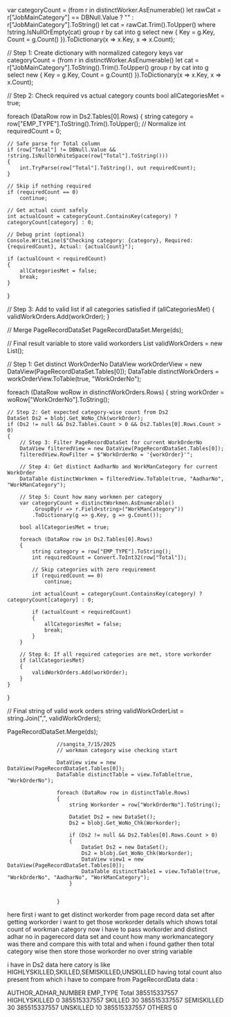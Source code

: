 var categoryCount = (from r in distinctWorker.AsEnumerable()
                     let rawCat = r["JobMainCategory"] == DBNull.Value ? "" : r["JobMainCategory"].ToString()
                     let cat = rawCat.Trim().ToUpper()
                     where !string.IsNullOrEmpty(cat)
                     group r by cat into g
                     select new
                     {
                         Key = g.Key,
                         Count = g.Count()
                     }).ToDictionary(x => x.Key, x => x.Count);




// Step 1: Create dictionary with normalized category keys
var categoryCount = (from r in distinctWorker.AsEnumerable()
                     let cat = r["JobMainCategory"].ToString().Trim().ToUpper()
                     group r by cat into g
                     select new
                     {
                         Key = g.Key,
                         Count = g.Count()
                     }).ToDictionary(x => x.Key, x => x.Count);

// Step 2: Check required vs actual category counts
bool allCategoriesMet = true;

foreach (DataRow row in Ds2.Tables[0].Rows)
{
    string category = row["EMP_TYPE"].ToString().Trim().ToUpper();  // Normalize
    int requiredCount = 0;

    // Safe parse for Total column
    if (row["Total"] != DBNull.Value && !string.IsNullOrWhiteSpace(row["Total"].ToString()))
    {
        int.TryParse(row["Total"].ToString(), out requiredCount);
    }

    // Skip if nothing required
    if (requiredCount == 0)
        continue;

    // Get actual count safely
    int actualCount = categoryCount.ContainsKey(category) ? categoryCount[category] : 0;

    // Debug print (optional)
    Console.WriteLine($"Checking category: {category}, Required: {requiredCount}, Actual: {actualCount}");

    if (actualCount < requiredCount)
    {
        allCategoriesMet = false;
        break;
    }
}

// Step 3: Add to valid list if all categories satisfied
if (allCategoriesMet)
{
    validWorkOrders.Add(workOrder);
}






// Merge PageRecordDataSet
PageRecordDataSet.Merge(ds);

// Final result variable to store valid workorders
List<string> validWorkOrders = new List<string>();

// Step 1: Get distinct WorkOrderNo
DataView workOrderView = new DataView(PageRecordDataSet.Tables[0]);
DataTable distinctWorkOrders = workOrderView.ToTable(true, "WorkOrderNo");

foreach (DataRow woRow in distinctWorkOrders.Rows)
{
    string workOrder = woRow["WorkOrderNo"].ToString();

    // Step 2: Get expected category-wise count from Ds2
    DataSet Ds2 = blobj.Get_WoNo_Chk(workOrder);
    if (Ds2 != null && Ds2.Tables.Count > 0 && Ds2.Tables[0].Rows.Count > 0)
    {
        // Step 3: Filter PageRecordDataSet for current WorkOrderNo
        DataView filteredView = new DataView(PageRecordDataSet.Tables[0]);
        filteredView.RowFilter = $"WorkOrderNo = '{workOrder}'";

        // Step 4: Get distinct AadharNo and WorkManCategory for current WorkOrder
        DataTable distinctWorkmen = filteredView.ToTable(true, "AadharNo", "WorkManCategory");

        // Step 5: Count how many workmen per category
        var categoryCount = distinctWorkmen.AsEnumerable()
            .GroupBy(r => r.Field<string>("WorkManCategory"))
            .ToDictionary(g => g.Key, g => g.Count());

        bool allCategoriesMet = true;

        foreach (DataRow row in Ds2.Tables[0].Rows)
        {
            string category = row["EMP_TYPE"].ToString();
            int requiredCount = Convert.ToInt32(row["Total"]);

            // Skip categories with zero requirement
            if (requiredCount == 0)
                continue;

            int actualCount = categoryCount.ContainsKey(category) ? categoryCount[category] : 0;

            if (actualCount < requiredCount)
            {
                allCategoriesMet = false;
                break;
            }
        }

        // Step 6: If all required categories are met, store workorder
        if (allCategoriesMet)
        {
            validWorkOrders.Add(workOrder);
        }
    }
}

// Final string of valid work orders
string validWorkOrderList = string.Join(",", validWorkOrders);




PageRecordDataSet.Merge(ds);

                    //sangita_7/15/2025
                    // workman category wise checking start

                    DataView view = new DataView(PageRecordDataSet.Tables[0]);
                    DataTable distinctTable = view.ToTable(true, "WorkOrderNo");

                    foreach (DataRow row in distinctTable.Rows)
                    {
                        string Workorder = row["WorkOrderNo"].ToString();

                        DataSet Ds2 = new DataSet();
                        Ds2 = blobj.Get_WoNo_Chk(Workorder);
                        
                        if (Ds2 != null && Ds2.Tables[0].Rows.Count > 0)
                        {
                            DataSet Ds2 = new DataSet();
                            Ds2 = blobj.Get_WoNo_Chk(Workorder);
                            DataView view1 = new DataView(PageRecordDataSet.Tables[0]);
                            DataTable distinctTable1 = view.ToTable(true, "WorkOrderNo", "AadharNo", "WorkManCategory");
                        }


                    }



here first i want to get distinct workorder from page record data set after getting workorder i want to get those workorder details which
 shows total count of workman category now i have to pass workorder and distinct adhar no  in pagerecord data set and count how many workmancategory was there and compare this
with total and when i found gather then total category wise then store those workorder no  over string variable

i have in Ds2 data  here catory is like HIGHLYSKILLED,SKILLED,SEMISKILLED,UNSKILLED having total count also present from which i have to compare from PageRecordData data			 :

AUTHOR_ADHAR_NUMBER	EMP_TYPE	Total
385515337557	HIGHLYSKILLED	0
385515337557	SKILLED	30
385515337557	SEMISKILLED	30
385515337557	UNSKILLED	10
385515337557	OTHERS	0

